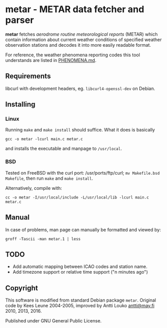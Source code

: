 # metar - METAR data fetcher and parser

**metar** fetches *aerodrome routine meteorological reports* (METAR) which
contain information about current weather conditions of specified weather
observation stations and decodes it into more easily readable format.

For reference, the weather phenomena reporting codes this tool understands are listed in [PHENOMENA.md](PHENOMENA.md).

## Requirements
libcurl with development headers, eg. ```libcurl4-openssl-dev``` on Debian.

## Installing

### Linux
Running ```make``` and ```make install``` should suffice. What it
does is basically

    gcc -o metar -lcurl main.c metar.c

and installs the executable and manpage to ```/usr/local```.

### BSD
Tested on FreeBSD with the curl port: /usr/ports/ftp/curl;
```mv Makefile.bsd Makefile```, then run ```make``` and ```make install```.

Alternatively, compile with:

    cc -o metar -I/usr/local/include -L/usr/local/lib -lcurl main.c metar.c

## Manual
In case of problems, man page can manually be formatted and viewed by:

    groff -Tascii -man metar.1 | less

## TODO

* Add automatic mapping between ICAO codes and station name.
* Add timezone support or relative time support ("n minutes ago")

## Copyright
This software is modified from standard Debian package ```metar```.
Original code by Kees Leune 2004-2005, improved by Antti Louko <antti@may.fi>
2010, 2013, 2016.

Published under GNU General Public License.
